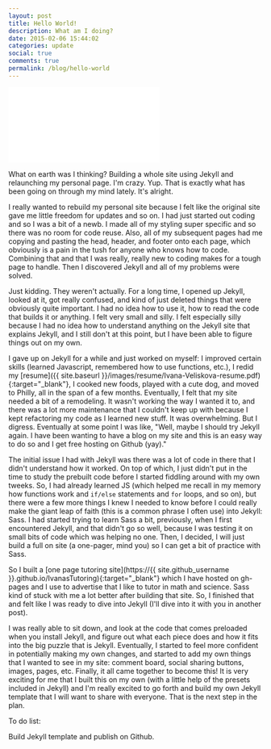 ```yaml
---
layout: post
title: Hello World!
description: What am I doing?
date: 2015-02-06 15:44:02
categories: update
social: true
comments: true
permalink: /blog/hello-world
---
```


<iframe src="//giphy.com/embed/QHxqxXTnmKCl2?html5=true" frameBorder="0" webkitAllowFullScreen mozallowfullscreen allowFullScreen class="img-right"></iframe>

What on earth was I thinking? Building a whole site using Jekyll and relaunching my personal page. I'm crazy. Yup. That is exactly what has been going on through my mind lately. It's alright.

I really wanted to rebuild my personal site because I felt like the original site gave me little freedom for updates and so on. I had just started out coding and so I was a bit of a newb. I made all of my styling super specific and so there was no room for code reuse. Also, all of my subsequent pages had me copying and pasting the head, header, and footer onto each page, which obviously is a pain in the tush for anyone who knows how to code. Combining that and that I was really, really new to coding makes for a tough page to handle. Then I discovered Jekyll and all of my problems were solved.

Just kidding. They weren't actually. For a long time, I opened up Jekyll, looked at it, got really confused, and kind of just deleted things that were obviously quite important. I had no idea how to use it, how to read the code that builds it or anything. I felt very small and silly. I felt especially silly because I had no idea how to understand anything on the Jekyll site that explains Jekyll, and I still don't at this point, but I have been able to figure things out on my own.

I gave up on Jekyll for a while and just worked on myself: I improved certain skills (learned Javascript, remembered how to use functions, etc.), I redid my [resume]({{ site.baseurl }}/images/resume/Ivana-Veliskova-resume.pdf){:target="_blank"}, I cooked new foods, played with a cute dog, and moved to Philly, all in the span of a few months. Eventually, I felt that my site needed a bit of a remodeling. It wasn't working the way I wanted it to, and there was a lot more maintenance that I couldn't keep up with because I kept refactoring my code as I learned new stuff. It was overwhelming. But I digress. Eventually at some point I was like, "Well, maybe I should try Jekyll again. I have been wanting to have a blog on my site and this is an easy way to do so and I get free hosting on Github (yay)."

The initial issue I had with Jekyll was there was a lot of code in there that I didn't understand how it worked. On top of which, I just didn't put in the time to study the prebuilt code before I started fiddling around with my own tweeks. So, I had already learned JS (which helped me recall in my memory how functions work and `if/else` statements and `for` loops, and so on), but there were a few more things I knew I needed to know before I could really make the giant leap of faith (this is a common phrase I often use) into Jekyll: Sass. I had started trying to learn Sass a bit, previously, when I first encountered Jekyll, and that didn't go so well, because I was testing it on small bits of code which was helping no one. Then, I decided, I will just build a full on site (a one-pager, mind you) so I can get a bit of practice with Sass.

So I built a [one page tutoring site](https://{{ site.github_username }}.github.io/IvanasTutoring){:target="_blank"} which I have hosted on gh-pages and I use to advertise that I like to tutor in math and science. Sass kind of stuck with me a lot better after building that site. So, I finished that and felt like I was ready to dive into Jekyll (I'll dive into it with you in another post).

I was really able to sit down, and look at the code that comes preloaded when you install Jekyll, and figure out what each piece does and how it fits into the big puzzle that is Jekyll. Eventually, I started to feel more confident in potentially making my own changes, and started to add my own things that I wanted to see in my site: comment board, social sharing buttons, images, pages, etc. Finally, it all came together to become this! It is very exciting for me that I built this on my own (with a little help of the presets included in Jekyll) and I'm really excited to go forth and build my own Jekyll template that I will want to share with everyone. That is the next step in the plan.

To do list:

Build Jekyll template and publish on Github.